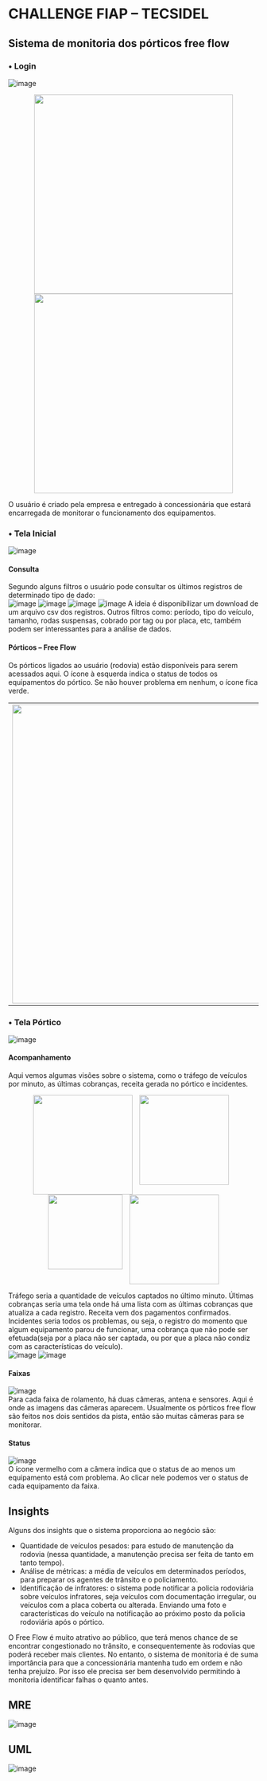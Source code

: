 # CHALLENGE FIAP – TECSIDEL
## Sistema de monitoria dos pórticos free flow
### • Login
![image](https://github.com/user-attachments/assets/580e058a-a5f6-4cb1-ab4c-278f6a9f72c1)

<p align="center">
  <img src="https://github.com/user-attachments/assets/87c90ab3-c545-4e55-9bdb-6935f3a4cb0f" width="400"/>
  <img src="https://github.com/user-attachments/assets/110c84e4-70ac-4b1a-b484-e2832e4fafdd" width="400"/>
</p>

O usuário é criado pela empresa e entregado à concessionária que estará encarregada de monitorar o funcionamento dos equipamentos.

### • Tela Inicial
![image](https://github.com/user-attachments/assets/de376e9d-3b76-4efc-bd95-0d51b29dcfb5)
#### Consulta
Segundo alguns filtros o usuário pode consultar os últimos registros de determinado tipo de dado:<br>
![image](https://github.com/user-attachments/assets/2c35ee74-3e85-4323-9140-3970b851b345)
![image](https://github.com/user-attachments/assets/9ec0675b-d612-4594-b44a-af2eb63f29ce)
![image](https://github.com/user-attachments/assets/d0f6c757-488a-4494-b207-74cef4de0611)
![image](https://github.com/user-attachments/assets/76a699e1-847b-4588-8fdd-f142ee0c6537)
A ideia é disponibilizar um download de um arquivo csv dos registros. Outros filtros como: período, tipo do veículo, tamanho, rodas suspensas, cobrado por tag ou por placa, etc, também podem ser interessantes para a análise de dados.<br>
#### Pórticos – Free Flow
Os pórticos ligados ao usuário (rodovia) estão disponíveis para serem acessados aqui. O ícone à esquerda indica o status de todos os equipamentos do pórtico. Se não houver problema em nenhum, o ícone fica verde.
<table>
  <tr>
    <td valign="top">
      <img src="https://github.com/user-attachments/assets/33cc1f5f-03b5-41fa-9814-e6cda6de6869" width="600"/>
    </td>
    <td>
      <img src="https://github.com/user-attachments/assets/8c6eceeb-3bb8-4d69-ad14-8363da4bf9c8" width="300"/>
    </td>
  </tr>
</table>


### • Tela Pórtico
![image](https://github.com/user-attachments/assets/b6420246-d3fc-4a22-92ea-f0422493d4f0)
#### Acompanhamento
Aqui vemos algumas visões sobre o sistema, como o tráfego de veículos por minuto, as últimas cobranças, receita gerada no pórtico e incidentes.<br>
<p align="center">
  <img src="https://github.com/user-attachments/assets/6e6db95e-c2ae-44a5-8c0b-6a8f2c292194" width="200" style="vertical-align: top; margin-right: 10px;"/>
  <img src="https://github.com/user-attachments/assets/c713afcd-1c8b-484f-9323-a13b82ab268e" width="180" style="vertical-align: top; margin-right: 10px;"/>
  <img src="https://github.com/user-attachments/assets/47cdd39b-6ee2-47e3-89f4-a9147015938e" width="150" style="vertical-align: top; margin-right: 10px;"/>
  <img src="https://github.com/user-attachments/assets/1cec51f1-1c70-4a2e-a2fb-735f2e916a8a" width="180" style="vertical-align: top;"/>
</p>

Tráfego seria a quantidade de veículos captados no último minuto. Últimas cobranças seria uma tela onde há uma lista com as últimas cobranças que atualiza a cada registro. Receita vem dos pagamentos confirmados.
Incidentes seria todos os problemas, ou seja, o registro do momento que algum equipamento parou de funcionar, uma cobrança que não pode ser efetuada(seja por a placa não ser captada, ou por que a placa não condiz com as características do veículo).<br>
![image](https://github.com/user-attachments/assets/00a848c6-a6c5-423c-a37b-574f9e70109b)
![image](https://github.com/user-attachments/assets/b56b3bd7-09d6-4500-ba49-9214727961d3)
#### Faixas
![image](https://github.com/user-attachments/assets/458ce418-dba1-4e0c-8bec-7d602951cc94)<br>
Para cada faixa de rolamento, há duas câmeras, antena e sensores. Aqui é onde as imagens das câmeras aparecem. Usualmente os pórticos free flow são feitos nos dois sentidos da pista, então são muitas câmeras para se monitorar.
#### Status
![image](https://github.com/user-attachments/assets/9c4e5035-8b16-4700-b69c-410f15377cd7)<br>
O ícone vermelho com a câmera indica que o status de ao menos um equipamento está com problema. Ao clicar nele podemos ver o status de cada equipamento da faixa.

## Insights
Alguns dos insights que o sistema proporciona ao negócio são:
- Quantidade de veículos pesados: para estudo de manutenção da rodovia (nessa quantidade, a manutenção precisa ser feita de tanto em tanto tempo).
- Análise de métricas: a média de veículos em determinados períodos, para preparar os agentes de trânsito e o policiamento.
- Identificação de infratores: o sistema pode notificar a policia rodoviária sobre veículos infratores, seja veículos com documentação irregular, ou veículos com a placa coberta ou alterada. Enviando uma foto e características do veículo na notificação ao próximo posto da policia rodoviária após o pórtico.

O Free Flow é muito atrativo ao público, que terá menos chance de se encontrar congestionado no trânsito, e consequentemente às rodovias que poderá receber mais clientes. No entanto, o sistema de monitoria é de suma importância para que a concessionária mantenha tudo em ordem e não tenha prejuízo. Por isso ele precisa ser bem desenvolvido permitindo à monitoria identificar falhas o quanto antes.

## MRE
![image](https://github.com/user-attachments/assets/cb227e90-fe06-409c-853a-2274641ebad8)

## UML
![image](https://github.com/user-attachments/assets/5725d432-0f0c-4ae1-a883-7e33a188f1ae)

















